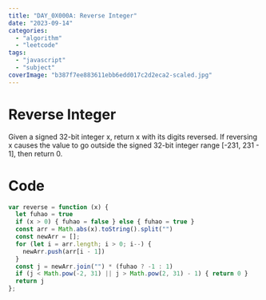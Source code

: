 ```yaml
---
title: "DAY_0X000A: Reverse Integer"
date: "2023-09-14"
categories: 
  - "algorithm"
  - "leetcode"
tags: 
  - "javascript"
  - "subject"
coverImage: "b387f7ee883611ebb6edd017c2d2eca2-scaled.jpg"
---
```


# Reverse Integer

Given a signed 32-bit integer x, return x with its digits reversed. If reversing x causes the value to go outside the signed 32-bit integer range \[-231, 231 - 1\], then return 0.

# Code

```js
var reverse = function (x) {
  let fuhao = true
  if (x > 0) { fuhao = false } else { fuhao = true }
  const arr = Math.abs(x).toString().split("")
  const newArr = [];
  for (let i = arr.length; i > 0; i--) {
    newArr.push(arr[i - 1])
  }
  const j = newArr.join("") * (fuhao ? -1 : 1)
  if (j < Math.pow(-2, 31) || j > Math.pow(2, 31) - 1) { return 0 }
  return j
};
```

